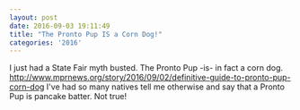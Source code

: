 ```yaml
---
layout: post
date: 2016-09-03 19:11:49
title: "The Pronto Pup IS a Corn Dog!"
categories: '2016'
---
```


I just had a State Fair myth busted.  The Pronto Pup -is- in fact a corn dog.  http://www.mprnews.org/story/2016/09/02/definitive-guide-to-pronto-pup-corn-dog I've had so many natives tell me otherwise and say that a Pronto Pup is pancake batter. Not true!

